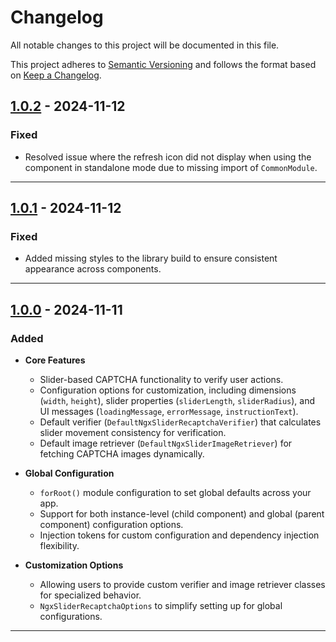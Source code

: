 # Changelog

All notable changes to this project will be documented in this file.

This project adheres to [Semantic Versioning](https://semver.org/) and follows the format based on [Keep a Changelog](https://keepachangelog.com/en/1.0.0/).

## [1.0.2](https://github.com/mrzinkowin/ngx-slider-recaptcha/releases/tag/v1.0.2) - 2024-11-12

### Fixed
- Resolved issue where the refresh icon did not display when using the component in standalone mode due to missing import of `CommonModule`.

---
## [1.0.1](https://github.com/mrzinkowin/ngx-slider-recaptcha/releases/tag/v1.0.1) - 2024-11-12

### Fixed
- Added missing styles to the library build to ensure consistent appearance across components.

---
## [1.0.0](https://github.com/mrzinkowin/ngx-slider-recaptcha/releases/tag/v1.0.0) - 2024-11-11

### Added
- **Core Features**
  - Slider-based CAPTCHA functionality to verify user actions.
  - Configuration options for customization, including dimensions (`width`, `height`), slider properties (`sliderLength`, `sliderRadius`), and UI messages (`loadingMessage`, `errorMessage`, `instructionText`).
  - Default verifier (`DefaultNgxSliderRecaptchaVerifier`) that calculates slider movement consistency for verification.
  - Default image retriever (`DefaultNgxSliderImageRetriever`) for fetching CAPTCHA images dynamically.

- **Global Configuration**
  - `forRoot()` module configuration to set global defaults across your app.
  - Support for both instance-level (child component) and global (parent component) configuration options.
  - Injection tokens for custom configuration and dependency injection flexibility.

- **Customization Options**
  - Allowing users to provide custom verifier and image retriever classes for specialized behavior.
  - `NgxSliderRecaptchaOptions` to simplify setting up for global configurations.

---
